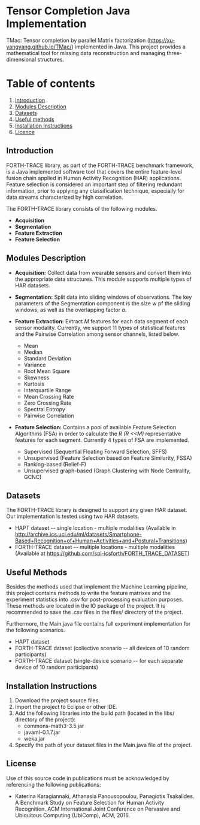 # Tensor Completion Java Implementation
TMac: Tensor completion by parallel Matrix factorization (https://xu-yangyang.github.io/TMac/)  implemented in Java.
This project provides a mathematical tool for missing data reconstruction and managing three-dimensional structures.

# Table of contents
1. [Introduction](#introduction)
2. [Modules Description](#modules)
3. [Datasets](#datasets)
4. [Useful methods](#useful)
5. [Installation Instructions](#execution)
6. [Licence](#licence)

## Introduction <a name="introduction"></a>
FORTH-TRACE library, as part of the FORTH-TRACE benchmark framework, is a Java implemented software tool that covers the entire feature-level fusion chain applied in Human Activity Recognition (HAR) applications.
Feature selection is considered an important step of filtering redundant information, prior to applying any classification technique, especially for data streams characterized by high correlation.  

The FORTH-TRACE library consists of the following modules.

*  **Acquisition**
*  **Segmentation**
*  **Feature Extraction**
*  **Feature Selection**

## Modules Description <a name="modules"></a>
* **Acquisition:** Collect data from wearable sensors and convert them into the appropriate data structures. This module supports multiple types of HAR datasets.
* **Segmentation:** Split data into sliding windows of observations. The key parameters of the Segmentation component is the size _w_ pf the sliding windows, as well as the overlapping factor _a_.
* **Feature Extraction:** Extract _M_ features for each data segment of each sensor modality. Currently, we support 11 types of statistical features and the Pairwise Correlation among sensor channels, listed below. 
    *  Mean
    *  Median
    *  Standard Deviation
    *  Variance
    *  Root Mean Square
    *  Skewness
    *  Kurtosis
    *  Interquartile Range
    *  Mean Crossing Rate
    *  Zero Crossing Rate
    *  Spectral Entropy
    *  Pairwise Correlation
    
* **Feature Selection:** Contains a pool of available Feature Selection Algorithms (FSA) in order to calculate the 
_R (R <<M)_ representative features for each segment. Currently 4 types of FSA are implemented. 
    * Supervised (Sequential Floating Forward Selection, SFFS)
    * Unsupervised (Feature Selection based on Feature Similarity, FSSA)
    * Ranking-based (Relief-F) 
    * Unsupervised graph-based (Graph Clustering with Node Centrality, GCNC)

## Datasets <a name="datasets"></a>
The FORTH-TRACE library is designed to support any given HAR dataset.
Our implementation is tested using two HAR datasets.
* HAPT dataset -- single location - multiple modalities (Available in http://archive.ics.uci.edu/ml/datasets/Smartphone-Based+Recognition+of+Human+Activities+and+Postural+Transitions)
* FORTH-TRACE dataset -- multiple locations - multiple modalities (Available at https://github.com/spl-icsforth/FORTH_TRACE_DATASET)

## Useful Methods <a name="useful"></a>
Besides the methods used that implement the Machine Learning pipeline, this project contains methods to write the feature matrixes and the experiment statistics into .csv for post-processing evaluation purposes.
These methods are located in the IO package of the project. It is recommended to save the .csv files in the files/ directory of the project.

Furthermore, the Main.java file contains full experiment implementation for the following scenarios.

* HAPT dataset
* FORTH-TRACE dataset (collective scenario -- all devices of 10 random participants)
* FORTH-TRACE dataset (single-device scenario -- for each separate device of 10 random participants) 

## Installation Instructions <a name="execution"></a>
1. Download the project source files.
2. Import the project to Eclipse or other IDE.
3. Add the following libraries into the build path (located in the libs/ directory of the project):
    * commons-math3-3.5.jar
    * javaml-0.1.7.jar
    * weka.jar
4. Specify the path of your dataset files in the Main.java file of the project.


## License <a name="licence"></a>
Use of this source code in publications must be acknowledged by referencing the following publications:

* Katerina Karagiannaki, Athanasia Panousopoulou, Panagiotis Tsakalides. A Benchmark Study on Feature Selection for Human Activity Recognition. ACM International Joint Conference on Pervasive and Ubiquitous Computing (UbiComp), ACM, 2016.
